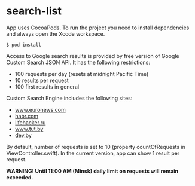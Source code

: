 # search-list
App uses CocoaPods. To run the project you need to install dependencies and always open the Xcode workspace.
```
$ pod install
```
Access to Google search results is provided by free version of Google Custom Search JSON API. It has the following restrictions:

- 100 requests per day (resets at midnight Pacific Time)
- 10 results per request
- 100 first results in general

Custom Search Engine includes the following sites:

- www.euronews.com
- [habr.com](https://habr.com/ru)
- [lifehacker.ru](https://lifehacker.ru)
- www.tut.by
- [dev.by](https://dev.by)

By default, number of requests is set to 10 (property countOfRequests in ViewController.swift). In the current version, app can show 1 result per request.

**WARNING! Until 11:00 AM (Minsk) daily limit on requests will remain exceeded.**
